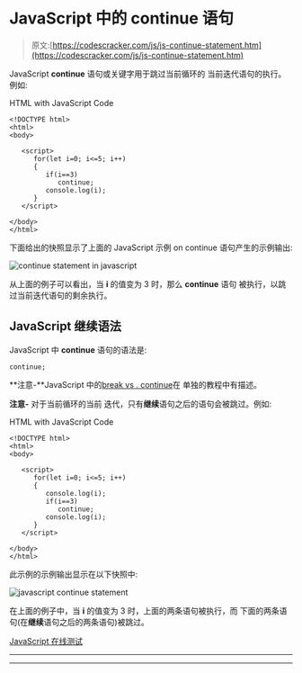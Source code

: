 # JavaScript 中的 continue 语句

> 原文:[https://codescracker.com/js/js-continue-statement.htm](https://codescracker.com/js/js-continue-statement.htm)

JavaScript **continue** 语句或关键字用于跳过当前循环的 当前迭代语句的执行。例如:

HTML with JavaScript Code

```
<!DOCTYPE html>
<html>
<body>

   <script>
      for(let i=0; i<=5; i++)
      {
         if(i==3)
            continue;
         console.log(i);
      }
   </script>

</body>
</html>
```

下面给出的快照显示了上面的 JavaScript 示例 on continue 语句产生的示例输出:

![continue statement in javascript](../Images/6bc884df22a7937260b4326aa399e69e.png)

从上面的例子可以看出，当 **i** 的值变为 3 时，那么 **continue** 语句 被执行，以跳过当前迭代语句的剩余执行。

## JavaScript 继续语法

JavaScript 中 **continue** 语句的语法是:

```
continue;
```

**注意-**JavaScript 中的[break vs . continue](/js/js-break-continue.htm)在 单独的教程中有描述。

**注意-** 对于当前循环的当前 迭代，只有**继续**语句之后的语句会被跳过。例如:

HTML with JavaScript Code

```
<!DOCTYPE html>
<html>
<body>

   <script>
      for(let i=0; i<=5; i++)
      {
         console.log(i);
         if(i==3)
            continue;
         console.log(i);
      }
   </script>

</body>
</html>
```

此示例的示例输出显示在以下快照中:

![javascript continue statement](../Images/179d48d4d4a57400380f20860890d950.png)

在上面的例子中，当 **i** 的值变为 3 时，上面的两条语句被执行，而 下面的两条语句(在**继续**语句之后的两条语句)被跳过。

[JavaScript 在线测试](/exam/showtest.php?subid=6)

* * *

* * *